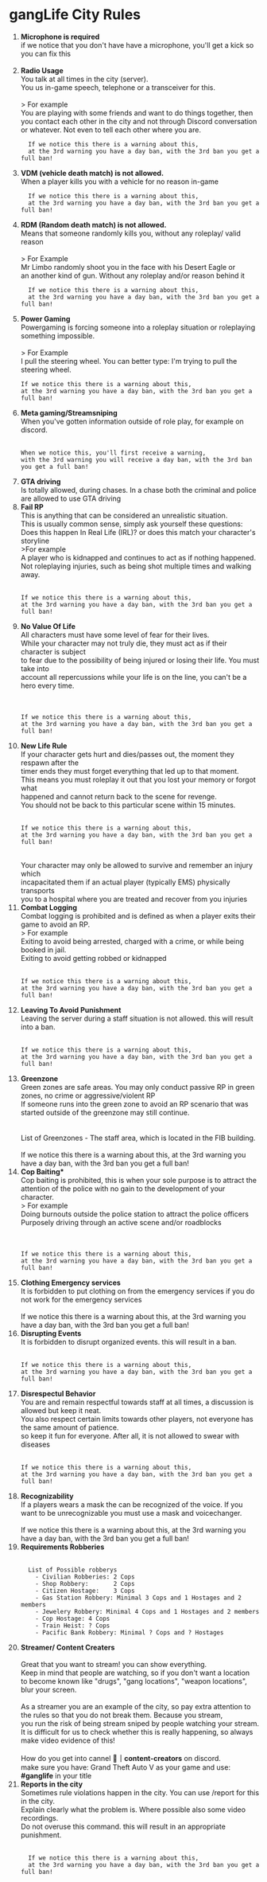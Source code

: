 # gangLife City Rules
<ol>
  <li>
      <strong>Microphone is required</strong><br>
      if we notice that you don't have have a microphone, you'll get a kick so you can fix this
      <br><br>
  </li>
  
  <li>
      <strong>Radio Usage</strong><br>      
      You talk at all times in the city (server).<br>
      You us in-game speech, telephone or a transceiver for this.
      <br><br>
      > For example<br>
      You are playing with some friends and want to do things together, 
      then you contact each other in the city and not through Discord 
      conversation or whatever.  Not even to tell each other where you are.
      <br>

      If we notice this there is a warning about this, 
      at the 3rd warning you have a day ban, with the 3rd ban you get a full ban!
  </li>
  
  <li>
      <strong>VDM (vehicle death match) is not allowed.</strong><br>
      When a player kills you with a vehicle for no reason in-game<br>
      
      If we notice this there is a warning about this, 
      at the 3rd warning you have a day ban, with the 3rd ban you get a full ban!
  </li>

  <li>
      <strong>RDM (Random death match) is not allowed.</strong><br>
      Means that someone randomly kills you, without any roleplay/ valid reason
      <br><br>
      > For Example<br>
      Mr Limbo randomly shoot you in the face with his Desert Eagle or<br>
      an another kind of gun. Without any roleplay and/or reason behind it

      If we notice this there is a warning about this, 
      at the 3rd warning you have a day ban, with the 3rd ban you get a full ban!
  </li>

  <li>
    <strong>Power Gaming</strong><br>
    Powergaming is forcing someone into a roleplay situation or roleplaying something impossible.
    <br><br>
    > For Example<br>
    I pull the steering wheel. You can better type:  I'm trying to pull the steering wheel.

    If we notice this there is a warning about this, 
    at the 3rd warning you have a day ban, with the 3rd ban you get a full ban!
  </li>

  <li>
    <strong>Meta gaming/Streamsniping</strong><br>
    When you've gotten information outside of role play, for example on discord.
    <br><br>
    
    When we notice this, you'll first receive a warning, 
    with the 3rd warning you will receive a day ban, with the 3rd ban you get a full ban!
  </li>

  <li>
    <strong>GTA driving</strong><br>
    Is totally allowed, during chases. In a chase both the criminal and police are allowed to use GTA driving    
  </li>

  <li>
    <strong>Fail RP</strong><br>
    This is anything that can be considered an unrealistic situation.<br>
    This is usually common sense, simply ask yourself these questions: <br>
    Does this happen In Real Life (IRL)?  or does this match your character's storyline
    <br>
    >For example<br>
    A player who is kidnapped and continues to act as if nothing happened.<br>
    Not roleplaying injuries, such as being shot multiple times and walking away.
    <br><br>
    
    If we notice this there is a warning about this, 
    at the 3rd warning you have a day ban, with the 3rd ban you get a full ban!
  </li>

  <li>
    <strong>No Value Of Life</strong><br>
    All characters must have some level of fear for their lives.<br>
    While your character may not truly die, they must act as if their character is subject<br> 
    to fear due to the possibility of being injured or losing their life. You must take into<br> 
    account all repercussions while your life is on the line, you can't be a hero every time.<br>
    <br><br>
    
    If we notice this there is a warning about this, 
    at the 3rd warning you have a day ban, with the 3rd ban you get a full ban!
  </li>

  <li>
    <strong>New Life Rule</strong><br>
    If your character gets hurt and dies/passes out, the moment they respawn after the<br> 
    timer ends they must forget everything that led up to that moment. <br>
    This means you must roleplay it out that you lost your memory or forgot what<br> 
    happened and cannot return back to the scene for revenge.<br> 
    You should not be back to this particular scene within 15 minutes.
    <br><br>
    
    If we notice this there is a warning about this, 
    at the 3rd warning you have a day ban, with the 3rd ban you get a full ban!
  <br>
    Your character may only be allowed to survive and remember an injury which <br>
    incapacitated them if an actual player (typically EMS) physically transports <br>
    you to a hospital where you are treated and recover from you injuries
  </li>

  <li>
    <strong>Combat Logging</strong><br>
    Combat logging is prohibited and is defined as when a player exits their game to avoid an RP.<br>    
    > For example<br>
    Exiting to avoid being arrested, charged with a crime, or while being booked in jail.<br>
    Exiting to avoid getting robbed or kidnapped<br><br>

    If we notice this there is a warning about this, 
    at the 3rd warning you have a day ban, with the 3rd ban you get a full ban!
  </li>

  <li>
    <strong>Leaving To Avoid Punishment</strong><br>
    Leaving the server during a staff situation is not allowed. this will result into a ban.
    <br><br>

    If we notice this there is a warning about this, 
    at the 3rd warning you have a day ban, with the 3rd ban you get a full ban!
  </li>

  <li>
    <strong>Greenzone</strong><br>
    Green zones are safe areas. You may only conduct passive RP in green zones, no crime or aggressive/violent RP<br>
    If someone runs into the green zone to avoid an RP scenario that was started outside of the greenzone may still continue.<br>
    <br><br>
    List of Greenzones
      - The staff area, which is located in the FIB building.      
    <br><br>
    If we notice this there is a warning about this, 
    at the 3rd warning you have a day ban, with the 3rd ban you get a full ban!
  </li>

  <li>
    <strong>Cop Baiting*</strong><br>
    Cop baiting is prohibited, this is when your sole purpose is to attract the attention of the police with no gain to the development of your character.<br>
    > For example<br>
    Doing burnouts outside the police station to attract the police officers<br>
    Purposely driving through an active scene and/or roadblocks<br>
    <br><br>

    If we notice this there is a warning about this, 
    at the 3rd warning you have a day ban, with the 3rd ban you get a full ban!
  </li>

  <li>
    <strong>Clothing Emergency services</strong><br>
    It is forbidden to put clothing on from the emergency services if you do not work for the emergency services
    <br><br>
    If we notice this there is a warning about this, 
    at the 3rd warning you have a day ban, with the 3rd ban you get a full ban!
  </li>

  <li>
    <strong>Disrupting Events</strong><br>
    It is forbidden to disrupt organized events. this will result in a ban.
    <br><br>

    If we notice this there is a warning about this, 
    at the 3rd warning you have a day ban, with the 3rd ban you get a full ban!
  </li>

  <li>
    <strong>Disrespectul Behavior</strong><br>
    You are and remain respectful towards staff at all times, a discussion is allowed but keep it neat. <br>
    You also respect certain limits towards other players, not everyone has the same amount of patience.<br> 
    so keep it fun for everyone. After all, it is not allowed to swear with diseases<br><br>
    
    If we notice this there is a warning about this, 
    at the 3rd warning you have a day ban, with the 3rd ban you get a full ban!
  </li>

  <li>
    <strong>Recognizability</strong><br>
    If a players wears a mask the can be recognized of the voice. If you want to be unrecognizable you must use a mask and voicechanger.
    <br><br>
    If we notice this there is a warning about this, 
    at the 3rd warning you have a day ban, with the 3rd ban you get a full ban!
  </li>

  <li>
    <strong>Requirements Robberies</strong><br><br>

      List of Possible robberys
        - Civilian Robberies: 2 Cops
        - Shop Robbery:       2 Cops
        - Citizen Hostage:    3 Cops
        - Gas Station Robbery: Minimal 3 Cops and 1 Hostages and 2 members
        - Jewelery Robbery: Minimal 4 Cops and 1 Hostages and 2 members
        - Cop Hostage: 4 Cops
        - Train Heist: ? Cops
        - Pacific Bank Robbery: Minimal ? Cops and ? Hostages
    
  </li>


  <li>
      <strong>Streamer/ Content Creaters</strong><br><br>
      Great that you want to stream! you can show everything.<br> 
      Keep in mind that people are watching, so if you don't want a location<br> 
      to become known like "drugs", "gang locations", "weapon locations",  blur your screen.
      <br><br>
      As a streamer you are an example of the city, so pay extra attention to<br>
      the rules so that you do not break them. Because you stream,<br>
      you run the risk of being stream sniped by people watching your stream.<br> 
      It is difficult for us to check whether this is really happening, so always make video evidence of this!
      <br><br>
      How do you get into cannel <strong>⁠🎥｜content-creators</strong> on discord.<br>
      make sure you have: Grand Theft Auto V as your game and use: <strong>#ganglife</strong> in your title
  </li>

  <li>
      <strong>Reports in the city</strong><br>
        Sometimes rule violations happen in the city. You can use /report for this in the city.<br> 
        Explain clearly what the problem is. Where possible also some video recordings.<br>
        Do not overuse this command. this will result in an appropriate punishment.
      <br><br>
      
      If we notice this there is a warning about this, 
      at the 3rd warning you have a day ban, with the 3rd ban you get a full ban!
  </li>
</ol>
